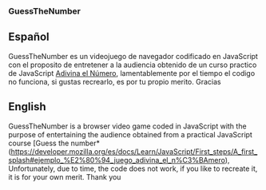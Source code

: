 ### GuessTheNumber

## Español
GuessTheNumber es un videojuego de navegador codificado en JavaScript con el proposito de entretener a la audiencia obtenido de un curso practico de JavaScript <a href="https://developer.mozilla.org/es/docs/Learn/JavaScript/First_steps/A_first_splash#ejemplo_%E2%80%94_juego_adivina_el_n%C3%BAmero">Adivina el Número</a>, lamentablemente por el tiempo el codigo no funciona, si gustas recrearlo, es por tu propio merito. Gracias

## English
GuessTheNumber is a browser video game coded in JavaScript with the purpose of entertaining the audience obtained from a practical JavaScript course [Guess the number*(https://developer.mozilla.org/es/docs/Learn/JavaScript/First_steps/A_first_splash#ejemplo_%E2%80%94_juego_adivina_el_n%C3%BAmero), Unfortunately, due to time, the code does not work, if you like to recreate it, it is for your own merit. Thank you
